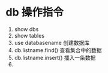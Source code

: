 # db 操作指令
1. show dbs
2. show tables
3. use databasename 创建数据库
4. db.listname.find() 查看集合中的数据
5. db.listname.insert() 插入一条数据
6.  